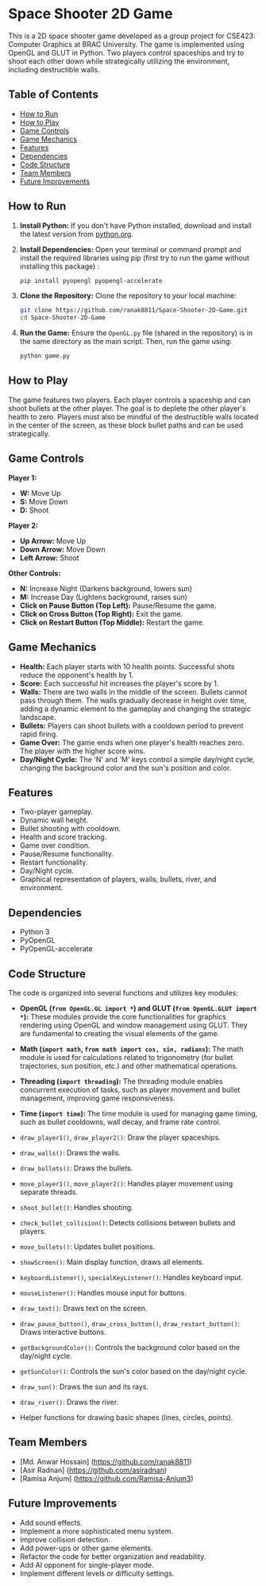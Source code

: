 # Space Shooter 2D Game

This is a 2D space shooter game developed as a group project for CSE423: Computer Graphics at BRAC University. The game is implemented using OpenGL and GLUT in Python. Two players control spaceships and try to shoot each other down while strategically utilizing the environment, including destructible walls.

## Table of Contents

- [How to Run](#how-to-run)
- [How to Play](#how-to-play)
- [Game Controls](#game-controls)
- [Game Mechanics](#game-mechanics)
- [Features](#features)
- [Dependencies](#dependencies)
- [Code Structure](#code-structure)
- [Team Members](#team-members)
- [Future Improvements](#future-improvements)

## How to Run

1.  **Install Python:** If you don't have Python installed, download and install the latest version from [python.org](https://www.python.org/).
2.  **Install Dependencies:** Open your terminal or command prompt and install the required libraries using pip (first try to run the game without installing this package) :

    ```bash
    pip install pyopengl pyopengl-accelerate
    ```

3.  **Clone the Repository:** Clone the repository to your local machine:

    ```bash
    git clone https://github.com/ranak8811/Space-Shooter-2D-Game.git
    cd Space-Shooter-2D-Game
    ```

4.  **Run the Game:** Ensure the `OpenGL.py` file (shared in the repository) is in the same directory as the main script. Then, run the game using:

    ```bash
    python game.py
    ```

## How to Play

The game features two players. Each player controls a spaceship and can shoot bullets at the other player. The goal is to deplete the other player's health to zero. Players must also be mindful of the destructible walls located in the center of the screen, as these block bullet paths and can be used strategically.

## Game Controls

**Player 1:**

- **W:** Move Up
- **S:** Move Down
- **D:** Shoot

**Player 2:**

- **Up Arrow:** Move Up
- **Down Arrow:** Move Down
- **Left Arrow:** Shoot

**Other Controls:**

- **N:** Increase Night (Darkens background, lowers sun)
- **M:** Increase Day (Lightens background, raises sun)
- **Click on Pause Button (Top Left):** Pause/Resume the game.
- **Click on Cross Button (Top Right):** Exit the game.
- **Click on Restart Button (Top Middle):** Restart the game.

## Game Mechanics

- **Health:** Each player starts with 10 health points. Successful shots reduce the opponent's health by 1.
- **Score:** Each successful hit increases the player's score by 1.
- **Walls:** There are two walls in the middle of the screen. Bullets cannot pass through them. The walls gradually decrease in height over time, adding a dynamic element to the gameplay and changing the strategic landscape.
- **Bullets:** Players can shoot bullets with a cooldown period to prevent rapid firing.
- **Game Over:** The game ends when one player's health reaches zero. The player with the higher score wins.
- **Day/Night Cycle:** The 'N' and 'M' keys control a simple day/night cycle, changing the background color and the sun's position and color.

## Features

- Two-player gameplay.
- Dynamic wall height.
- Bullet shooting with cooldown.
- Health and score tracking.
- Game over condition.
- Pause/Resume functionality.
- Restart functionality.
- Day/Night cycle.
- Graphical representation of players, walls, bullets, river, and environment.

## Dependencies

- Python 3
- PyOpenGL
- PyOpenGL-accelerate

## Code Structure

The code is organized into several functions and utilizes key modules:

- **OpenGL (`from OpenGL.GL import *`) and GLUT (`from OpenGL.GLUT import *`):** These modules provide the core functionalities for graphics rendering using OpenGL and window management using GLUT. They are fundamental to creating the visual elements of the game.

- **Math (`import math`, `from math import cos, sin, radians`):** The math module is used for calculations related to trigonometry (for bullet trajectories, sun position, etc.) and other mathematical operations.

- **Threading (`import threading`):** The threading module enables concurrent execution of tasks, such as player movement and bullet management, improving game responsiveness.

- **Time (`import time`):** The time module is used for managing game timing, such as bullet cooldowns, wall decay, and frame rate control.

- `draw_player1()`, `draw_player2()`: Draw the player spaceships.
- `draw_walls()`: Draws the walls.
- `draw_bullets()`: Draws the bullets.
- `move_player1()`, `move_player2()`: Handles player movement using separate threads.
- `shoot_bullet()`: Handles shooting.
- `check_bullet_collision()`: Detects collisions between bullets and players.
- `move_bullets()`: Updates bullet positions.
- `showScreen()`: Main display function, draws all elements.
- `keyboardListener()`, `specialKeyListener()`: Handles keyboard input.
- `mouseListener()`: Handles mouse input for buttons.
- `draw_text()`: Draws text on the screen.
- `draw_pause_button()`, `draw_cross_button()`, `draw_restart_button()`: Draws interactive buttons.
- `getBackgroundColor()`: Controls the background color based on the day/night cycle.
- `getSunColor()`: Controls the sun's color based on the day/night cycle.
- `draw_sun()`: Draws the sun and its rays.
- `draw_river()`: Draws the river.
- Helper functions for drawing basic shapes (lines, circles, points).

## Team Members

- [Md. Anwar Hossain] (https://github.com/ranak8811)
- [Asir Radnan] (https://github.com/asiradnan)
- [Ramisa Anjum] (https://github.com/Ramisa-Anjum3)

## Future Improvements

- Add sound effects.
- Implement a more sophisticated menu system.
- Improve collision detection.
- Add power-ups or other game elements.
- Refactor the code for better organization and readability.
- Add AI opponent for single-player mode.
- Implement different levels or difficulty settings.

